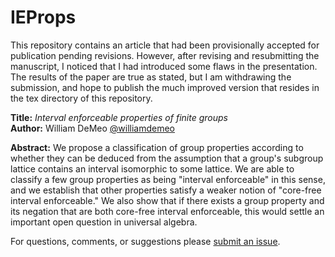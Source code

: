 IEProps
=======

This repository contains an article that had been provisionally accepted for
publication pending revisions.  However, after revising and resubmitting the
manuscript, I noticed that I had introduced some flaws in the presentation.
The results of the paper are true as stated, but I am withdrawing the
submission, and hope to publish the much improved version that resides in the
tex directory of this repository. 

**Title:** *Interval enforceable properties of finite groups*  
**Author:** William DeMeo [@williamdemeo](https://github.com/williamdemeo)  

**Abstract:** We propose a classification of group properties according to
  whether they can be deduced from the assumption that a group's subgroup
  lattice contains an interval isomorphic to some lattice. We are able to
  classify a few group properties as being "interval enforceable" in this sense,
  and we establish that other properties satisfy a weaker notion of "core-free
  interval enforceable."  We also show that if there exists a group property and
  its negation that are both core-free interval enforceable, this would settle
  an important open question in universal algebra. 

For questions, comments, or suggestions please [submit an issue][].

[submit an issue]: https://github.com/williamdemeo/IEProps/issues
